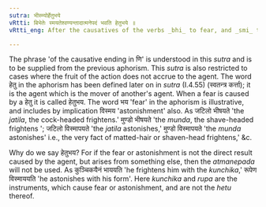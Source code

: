 ```yaml
---
sutra: भीस्म्योर्हेतुभये
vRtti: बिभेतेः स्मयतेश्वण्यन्तादात्मनेपदं भवति हेतुभये ॥
vRtti_eng: After the causatives of the verbs _bhi_ to fear, and _smi_ to wonder, even the fruit of the action accrues not to the agent the _Atmanepada_ is employed, when the fear is produced directly by the causative agent.

---
```

The phrase 'of the causative ending in णि' is understood in this _sutra_ and is to be supplied from the previous aphorism. This _sutra_ is also restricted to cases where the fruit of the action does not accrue to the agent. The word हेतु in the aphorism has been defined later on in _sutra_ (I.4.55) (स्वतन्त्र कर्त्ता); it is the agent which is the mover of another's agent. When a fear is caused by a हेतु it is called हेतुभय. The word भय 'fear' in the aphorism is illustrative, and includes by implication विस्मय 'astonishment' also. As जटिलो भीषयते 'the _jatila_, the cock-headed frightens.' मुण्डो भीषयते 'the _munda_, the shave-headed frightens '; जटिलो विस्मापयते 'the _jatila_ astonishes,' मुण्डो विस्मापयते 'the _munda_ astonishes' i.e., the very fact of matted-hair or shaven-head frightens,' &c.

Why do we say हेतुभय? For if the fear or astonishment is not the direct result caused by the agent, but arises from something else, then the _atmanepada_ will not be used. As कुञ्चिकयैनं भाययति 'he frightens him with the _kunchika_,' रूपेण विस्माययति 'he astonishes with his form'. Here _kunchika_ and _rupa_ are the instruments, which cause fear or astonishment, and are not the _hetu_ thereof.